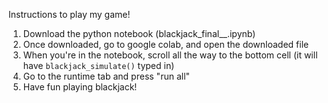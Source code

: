Instructions to play my game!

1. Download the python notebook (blackjack_final__.ipynb)
2. Once downloaded, go to google colab, and open the downloaded file
3. When you're in the notebook, scroll all the way to the bottom cell (it will have `blackjack_simulate()` typed in)
4. Go to the runtime tab and press "run all"
5. Have fun playing blackjack!
